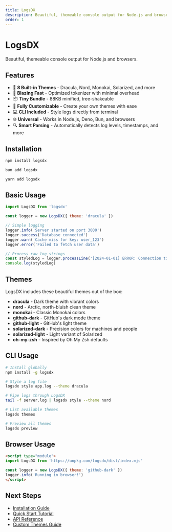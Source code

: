 ```yaml
---
title: LogsDX
description: Beautiful, themeable console output for Node.js and browsers
order: 1
---
```


# LogsDX

Beautiful, themeable console output for Node.js and browsers.

## Features

- 🎨 **8 Built-in Themes** - Dracula, Nord, Monokai, Solarized, and more
- 🚀 **Blazing Fast** - Optimized tokenizer with minimal overhead
- 📦 **Tiny Bundle** - 88KB minified, tree-shakeable
- 🔧 **Fully Customizable** - Create your own themes with ease
- 💻 **CLI Included** - Style logs directly from terminal
- 🌐 **Universal** - Works in Node.js, Deno, Bun, and browsers
- 🔍 **Smart Parsing** - Automatically detects log levels, timestamps, and more

## Installation

```bash
npm install logsdx
```

```bash
bun add logsdx
```

```bash
yarn add logsdx
```

## Basic Usage

```javascript
import LogsDX from 'logsdx'

const logger = new LogsDX({ theme: 'dracula' })

// Simple logging
logger.info('Server started on port 3000')
logger.success('Database connected')
logger.warn('Cache miss for key: user_123')
logger.error('Failed to fetch user data')

// Process raw log strings
const styledLog = logger.processLine('[2024-01-01] ERROR: Connection timeout')
console.log(styledLog)
```

## Themes

LogsDX includes these beautiful themes out of the box:

- **dracula** - Dark theme with vibrant colors
- **nord** - Arctic, north-bluish clean theme
- **monokai** - Classic Monokai colors
- **github-dark** - GitHub's dark mode theme
- **github-light** - GitHub's light theme
- **solarized-dark** - Precision colors for machines and people
- **solarized-light** - Light variant of Solarized
- **oh-my-zsh** - Inspired by Oh My Zsh defaults

## CLI Usage

```bash
# Install globally
npm install -g logsdx

# Style a log file
logsdx style app.log --theme dracula

# Pipe logs through LogsDX
tail -f server.log | logsdx style --theme nord

# List available themes
logsdx themes

# Preview all themes
logsdx preview
```

## Browser Usage

```html
<script type="module">
import LogsDX from 'https://unpkg.com/logsdx/dist/index.mjs'

const logger = new LogsDX({ theme: 'github-dark' })
logger.info('Running in browser!')
</script>
```

## Next Steps

- [Installation Guide](/docs/getting-started/installation)
- [Quick Start Tutorial](/docs/getting-started/quick-start)
- [API Reference](/docs/api/logsdx)
- [Custom Themes Guide](/docs/guides/custom-themes)